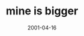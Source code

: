 ---
layout: base.njk
title : 'mine is bigger' 
view_title : 'mine is bigger' 
year : '2001' 
date : '2001-04-16' 
img_file : '/drawing/biggerbetter.png' 
html_file : 'mineisbigger' 
next_html : 'thinklike.html' 
year_order : '63' 
permalink : "title/{{html_file}}.html"
---